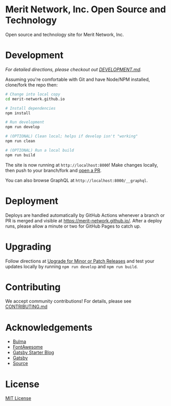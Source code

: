 # Merit Network, Inc. Open Source and Technology

Open source and technology site for Merit Network, Inc.

# Development

_For detailed directions, please checkout out [DEVELOPMENT.md](DEVELOPMENT.md)._

Assuming you're comfortable with Git and have Node/NPM installed, clone/fork the repo then:

```bash
# Change into local copy
cd merit-network.github.io

# Install dependencies
npm install

# Run development
npm run develop

# (OPTIONAL) Clean local; helps if develop isn't "working"
npm run clean

# (OPTIONAL) Run a local build
npm run build
```

The site is now running at `http://localhost:8000`! Make changes locally, then push to your branch/fork and [open a PR](https://github.com/merit-network/merit-network.github.io/compare).

You can also browse GraphQL at `http://localhost:8000/__graphql`.

# Deployment

Deploys are handled automatically by GitHub Actions whenever a branch or PR is merged and visible at <https://merit-network.github.io/>. After a deploy runs, please allow a minute or two for GitHub Pages to catch up.

# Upgrading

Follow directions at [Upgrade for Minor or Patch Releases](https://www.gatsbyjs.com/docs/upgrade-gatsby-and-dependencies/) and test your updates locally by running `npm run develop` and `npm run build`.

# Contributing

We accept community contributions! For details, please see [CONTRIBUTING.md](CONTRIBUTING.md)

# Acknowledgements

* [Bulma](https://bulma.io/)
* [FontAwesome](https://fontawesome.com/)
* [Gatsby Starter Blog](https://github.com/gatsbyjs/gatsby-starter-blog)
* [Gatsby](https://www.gatsbyjs.com/)
* [Source](https://github.com/merit-network/merit-network.github.io)

# License

[MIT License](LICENSE)
